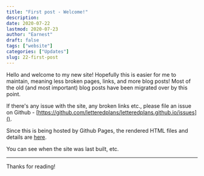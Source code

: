 ```yaml
---
title: "First post - Welcome!"
description:
date: 2020-07-22
lastmod: 2020-07-23
author: "Earnest"
draft: false
tags: ["website"]
categories: ["Updates"]
slug: 22-first-post
---
```


Hello and welcome to my new site! Hopefully this is easier for me to maintain, meaning less broken pages, links, and more blog posts! Most of the old (and most important) blog posts have been migrated over by this point.

If there's any issue with the site, any broken links etc., please file an issue on Github - [https://github.com/letteredplans/letteredplans.github.io/issues]().

Since this is being hosted by Github Pages, the rendered HTML files and details are [here](https://github.com/letteredplans/letteredplans.github.io/).

You can see when the site was last built, etc.

---

Thanks for reading!
